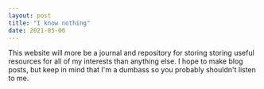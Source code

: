 ```yaml
---
layout: post
title: "I know nothing"
date: 2021-05-06
---
```


This website will more be a journal and repository for storing storing useful resources for all of my interests than anything else. I hope to make blog posts, but keep in mind that I'm a dumbass so you probably shouldn't listen to me. 
